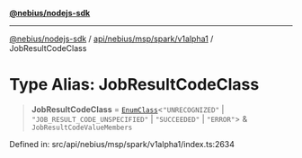 [**@nebius/nodejs-sdk**](../../../../../../README.md)

---

[@nebius/nodejs-sdk](../../../../../../README.md) / [api/nebius/msp/spark/v1alpha1](../README.md) / JobResultCodeClass

# Type Alias: JobResultCodeClass

> **JobResultCodeClass** = [`EnumClass`](../../../../../../runtime/protos/enum/type-aliases/EnumClass.md)\<`"UNRECOGNIZED"` \| `"JOB_RESULT_CODE_UNSPECIFIED"` \| `"SUCCEEDED"` \| `"ERROR"`\> & `JobResultCodeValueMembers`

Defined in: src/api/nebius/msp/spark/v1alpha1/index.ts:2634
